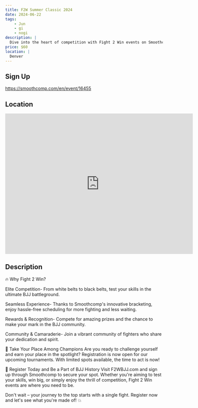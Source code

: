 ```yaml
---
title: F2W Summer Classic 2024
date: 2024-06-22
tags:
    - Jun
    - gi 
    - nogi 
description: |
  Dive into the heart of competition with Fight 2 Win events on Smoothcomp, presented by F2WBJJ
price: $60
location: |
  Denver
---
```

## Sign Up
https://smoothcomp.com/en/event/16455

## Location
<iframe src="https://www.google.com/maps/embed?pb=!1m18!1m12!1m3!1d12345.6789!2d-104.9715600!3d39.7813353!2m3!1f0!2f0!3f0!3m2!1i1024!2i768!4f13.1!3m3!1m2!1s0x0%3A0x0!2z39.7813353!5e0!3m2!1sen!2sus!4v1234567890" width="600" height="450" style="border:0;" allowfullscreen="" loading="lazy"></iframe>

## Description
🔥 Why Fight 2 Win?



Elite Competition- From white belts to black belts, test your skills in the ultimate BJJ battleground.


Seamless Experience- Thanks to Smoothcomp's innovative bracketing, enjoy hassle-free scheduling for more fighting and less waiting.


Rewards & Recognition- Compete for amazing prizes and the chance to make your mark in the BJJ community.


Community & Camaraderie- Join a vibrant community of fighters who share your dedication and spirit.



🚀 Take Your Place Among Champions
Are you ready to challenge yourself and earn your place in the spotlight? Registration is now open for our upcoming tournaments. With limited spots available, the time to act is now!


👊 Register Today and Be a Part of BJJ History
Visit F2WBJJ.com and sign up through Smoothcomp to secure your spot. Whether you're aiming to test your skills, win big, or simply enjoy the thrill of competition, Fight 2 Win events are where you need to be.


Don't wait – your journey to the top starts with a single fight. Register now and let's see what you're made of! 💥